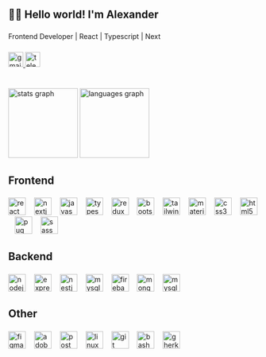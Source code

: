 <h2 align="left">👨‍💻 Hello world! I'm Alexander</h2>

###

<p align="left">Frontend Developer | React | Typescript | Next</p>

###

<div align="left">
  <a href="mailto:aldrmiller@gmail.com">
    <img src="https://img.shields.io/static/v1?message=Gmail&logo=gmail&label=&color=D14836&logoColor=white&labelColor=&style=flat" height="30" alt="gmail logo"  />
  </a>
  <a href="https://t.me/aldrrider" target="_blank">
    <img src="https://img.shields.io/static/v1?message=Telegram&logo=telegram&label=&color=2CA5E0&logoColor=white&labelColor=&style=flat" height="30" alt="telegram logo"  />
  </a>
</div>

###

<br clear="both">

<div align="left">
  <img src="https://github-readme-stats.vercel.app/api?username=asseavas&hide_title=true&hide_rank=false&show_icons=true&include_all_commits=true&count_private=true&disable_animations=false&theme=gotham&locale=en&hide_border=true&order=1&custom_title=My%20Github%20stats" height="140" alt="stats graph"  />
  <img src="https://github-readme-stats.vercel.app/api/top-langs?username=asseavas&locale=en&hide_title=true&layout=compact&card_width=320&langs_count=6&theme=gotham&hide_border=true&order=2" height="140" alt="languages graph"  />
</div>

###

<h2 align="left">Frontend</h2>

###

<div align="left">
  <img src="https://skillicons.dev/icons?i=react" height="35" alt="react logo"  />
  <img width="9" />
  <img src="https://skillicons.dev/icons?i=nextjs" height="35" alt="nextjs logo"  />
  <img width="9" />
  <img src="https://skillicons.dev/icons?i=js" height="35" alt="javascript logo"  />
  <img width="9" />
  <img src="https://skillicons.dev/icons?i=ts" height="35" alt="typescript logo"  />
  <img width="9" />
  <img src="https://skillicons.dev/icons?i=redux" height="35" alt="redux logo"  />
  <img width="9" />
  <img src="https://skillicons.dev/icons?i=bootstrap" height="35" alt="bootstrap logo"  />
  <img width="9" />
  <img src="https://skillicons.dev/icons?i=tailwind" height="35" alt="tailwindcss logo"  />
  <img width="9" />
  <img src="https://skillicons.dev/icons?i=materialui" height="35" alt="materialui logo"  />
  <img width="9" />
  <img src="https://skillicons.dev/icons?i=css" height="35" alt="css3 logo"  />
  <img width="9" />
  <img src="https://skillicons.dev/icons?i=html" height="35" alt="html5 logo"  />
  <img width="9" />
  <img src="https://skillicons.dev/icons?i=pug" height="35" alt="pug logo"  /> 
  <img width="9" />
  <img src="https://skillicons.dev/icons?i=sass" height="35" alt="sass logo"  />
  <img width="9" />
</div>

###

<h2 align="left">Backend</h2>

###

<div align="left">
  <img src="https://skillicons.dev/icons?i=nodejs" height="35" alt="nodejs logo"  />
  <img width="9" />
  <img src="https://skillicons.dev/icons?i=express" height="35" alt="express logo"  />
  <img width="9" />
  <img src="https://skillicons.dev/icons?i=nestjs" height="35" alt="nestjs logo"  />
  <img width="9" />
  <img src="https://skillicons.dev/icons?i=mysql" height="35" alt="mysql logo"  />
  <img width="9" />
  <img src="https://skillicons.dev/icons?i=firebase" height="35" alt="firebase logo"  />
  <img width="9" />
  <img src="https://skillicons.dev/icons?i=mongodb" height="35" alt="mongodb logo"  />
  <img width="9" />
  <img src="https://skillicons.dev/icons?i=mysql" height="35" alt="mysql logo"  />
</div>

###

<h2 align="left">Other</h2>

###

<div align="left">
  <img src="https://skillicons.dev/icons?i=figma" height="35" alt="figma logo"  />
  <img width="9" />
  <img src="https://skillicons.dev/icons?i=ps" height="35" alt="adobephotoshop logo"  />
  <img width="9" />
  <img src="https://skillicons.dev/icons?i=postman" height="35" alt="postman logo"  />
  <img width="9" />
  <img src="https://skillicons.dev/icons?i=linux" height="35" alt="linux logo"  />
  <img width="9" />
  <img src="https://skillicons.dev/icons?i=git" height="35" alt="git logo"  />
  <img width="9" />
  <img src="https://skillicons.dev/icons?i=bash" height="35" alt="bash logo"  />
  <img width="9" />
  <img src="https://skillicons.dev/icons?i=gherkin" height="35" alt="gherkin logo"  />
</div>

###
